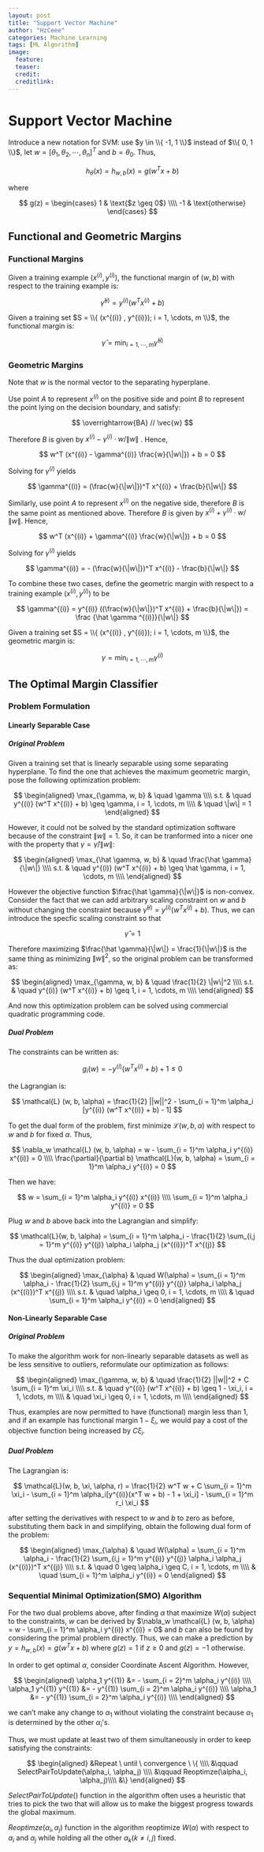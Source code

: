 ```yaml
---
layout: post
title: "Support Vector Machine"
author: "HzCeee"
categories: Machine Learning
tags: [ML Algorithm]
image:
  feature: 
  teaser: 
  credit:
  creditlink:
---
```


# Support Vector Machine

Introduce a new notation for SVM: use $y \in \\{ -1, 1 \\}$ instead of $\\{ 0, 1 \\}$, let $w = [\theta_1, \theta_2, \cdots, \theta_n]^T$ and $b = \theta_0$. Thus,

$$
h_{\theta}(x) = h_{w,b}(x) = g(w^T x + b)
$$

where

$$
g(z) = 
\begin{cases}
1 & \text{$z \geq 0$} \\\\
-1 & \text{otherwise}
\end{cases}
$$

## Functional and Geometric Margins

### Functional Margins

Given a training example $(x^{(i)} , y^{(i)})$, the functional margin of $(w,b)$ with respect to the training example is:

$$
\hat \gamma ^{(i)} = y^{(i)} (w^T x ^{(i)} + b)
$$

Given a training set $S = \\{ (x^{(i)} , y^{(i)}); i = 1, \cdots, m \\}$, the functional margin is:

$$
\hat \gamma = \min_{i = 1, \cdots, m} \hat \gamma ^ {(i)}
$$

### Geometric Margins

Note that $w$ is the normal vector to the separating hyperplane. 

Use point $A$ to represent $x^{(i)}$ on the positive side and point $B$ to represent the point lying on the decision boundary, and satisfy:

$$
\overrightarrow{BA} // \vec{w}
$$

Therefore $B$ is given by $x^{(i)} - \gamma^{(i)} \cdot w / \|w\|$ . Hence,

$$
w^T (x^{(i)} - \gamma^{(i)} \frac{w}{\|w\|}) + b = 0
$$

Solving for $\gamma^{(i)}$ yields

$$
\gamma^{(i)} = (\frac{w}{\|w\|})^T x^{(i)} + \frac{b}{\|w\|}
$$

Similarly, use point $A$ to represent $x^{(i)}$ on the negative side, therefore $B$ is the same point as mentioned above. Therefore $B$ is given by $x^{(i)} + \gamma^{(i)} \cdot w / \|w\|$. Hence,

$$
w^T (x^{(i)} + \gamma^{(i)} \frac{w}{\|w\|}) + b = 0
$$

Solving for $\gamma^{(i)}$ yields

$$
\gamma^{(i)} = - (\frac{w}{\|w\|})^T x^{(i)} - \frac{b}{\|w\|}
$$

To combine these two cases, define the geometric margin with respect to a training example $(x^{(i)} , y^{(i)})$ to be

$$
\gamma^{(i)} = y^{(i)} ((\frac{w}{\|w\|})^T x^{(i)} + \frac{b}{\|w\|}) = \frac {\hat \gamma ^{(i)}}{\|w\|}
$$

Given a training set $S = \\{ (x^{(i)} , y^{(i)}); i = 1, \cdots, m \\}$, the geometric margin is:

$$
\gamma = \min_{i = 1, \cdots, m} \gamma ^ {(i)}
$$

## The Optimal Margin Classifier

### Problem Formulation

#### Linearly Separable Case

##### Original Problem

Given a training set that is linearly separable using some separating hyperplane. To find the one that achieves the maximum geometric margin, pose the following optimization problem:

$$
\begin{aligned}
\max_{\gamma, w, b} & \quad \gamma \\\\
s.t. & \quad y^{(i)} (w^T x^{(i)} + b) \geq \gamma, i = 1, \cdots, m \\\\
& \quad \|w\| = 1
\end{aligned}
$$

However, it could not be solved by the standard optimization software because of the constraint $\|w\| = 1$. So, it can be tranformed into a nicer one with the property that $\gamma = \hat \gamma / \|w\|$:

$$
\begin{aligned}
\max_{\hat \gamma, w, b} & \quad \frac{\hat \gamma}{\|w\|} \\\\
s.t. & \quad y^{(i)} (w^T x^{(i)} + b) \geq \hat \gamma, i = 1, \cdots, m \\\\
\end{aligned}
$$

However the objective function $\frac{\hat \gamma}{\|w\|}$ is non-convex. Consider the fact that we can add arbitrary scaling constraint on $w$ and $b$ without changing the constraint because $\hat \gamma ^{(i)} = y^{(i)} (w^T x ^{(i)} + b)$. Thus, we can introduce the specfic scaling constraint so that

$$
\hat \gamma = 1
$$

Therefore maximizing  $\frac{\hat \gamma}{\|w\|} = \frac{1}{\|w\|}$ is the same thing as minimizing $\|w\|^2$, so the original problem can be transformed as:

$$
\begin{aligned}
\max_{\gamma, w, b} & \quad \frac{1}{2} \|w\|^2 \\\\
s.t. & \quad y^{(i)} (w^T x^{(i)} + b) \geq 1, i = 1, \cdots, m \\\\
\end{aligned}
$$

And now this optimization problem can be solved using commercial quadratic programming code.

##### Dual Problem

The constraints can be written as:

$$
g_i(w) = - y^{(i)}(w^T x^{(i)} + b) + 1 \leq 0
$$

the Lagrangian is:

$$
\mathcal{L} (w, b, \alpha) = \frac{1}{2} ||w||^2 - \sum_{i = 1}^m \alpha_i [y^{(i)} (w^T x^{(i)} + b) - 1]
$$

To get the dual form of the problem, first minimize $\mathcal{L}(w, b, \alpha)$ with respect to $w$ and $b$ for fixed $\alpha$. Thus,

$$
\nabla_w \mathcal{L} (w, b, \alpha) = w - \sum_{i = 1}^m \alpha_i y^{(i)} x^{(i)} = 0 \\\\
\frac{\partial}{\partial b} \mathcal{L}(w, b, \alpha) = \sum_{i = 1}^m \alpha_i y^{(i)} = 0
$$

Then we have:

$$
w = \sum_{i = 1}^m \alpha_i y^{(i)} x^{(i)} \\\\
\sum_{i = 1}^m \alpha_i y^{(i)} = 0
$$

Plug $w$ and $b$ above back into the Lagrangian and simplify:

$$
\mathcal{L}(w, b, \alpha) = \sum_{i = 1}^m \alpha_i - \frac{1}{2} \sum_{i,j = 1}^m y^{(i)} y^{(j)} \alpha_i \alpha_j (x^{(i)})^T x^{(j)}
$$

Thus the dual optimization problem:

$$
\begin{aligned}
\max_{\alpha} & \quad W(\alpha) = \sum_{i = 1}^m \alpha_i - \frac{1}{2} \sum_{i,j = 1}^m y^{(i)} y^{(j)} \alpha_i \alpha_j (x^{(i)})^T x^{(j)} \\\\
s.t. & \quad \alpha_i \geq 0, i = 1, \cdots, m \\\\
& \quad \sum_{i = 1}^m \alpha_i y^{(i)} = 0
\end{aligned}
$$

#### Non-Linearly Separable Case

##### Original Problem

To make the algorithm work for non-linearly separable datasets as well as be less sensitive to outliers, reformulate our optimization as follows:

$$
\begin{aligned}
\max_{\gamma, w, b} & \quad \frac{1}{2} ||w||^2 + C \sum_{i = 1}^m \xi_i \\\\
s.t. & \quad y^{(i)} (w^T x^{(i)} + b) \geq 1 - \xi_i, i = 1, \cdots, m \\\\
& \quad \xi_i \geq 0, i = 1, \cdots, m \\\\
\end{aligned}
$$

Thus, examples are now permitted to have (functional) margin less than 1, and if an example has functional margin $1 − \xi_i$, we would pay a cost of the objective function being increased by $C \xi_i$.

##### Dual Problem

The Lagrangian is:

$$
\mathcal{L}(w, b, \xi, \alpha, r) = \frac{1}{2} w^T w + C \sum_{i = 1}^m \xi_i - \sum_{i = 1}^m \alpha_i[y^{(i)}(x^T w + b) - 1 + \xi_i] - \sum_{i = 1}^m r_i \xi_i
$$

after setting the derivatives with respect to $w$ and $b$ to zero as before, substituting them back in and simplifying, obtain the following dual form of the problem:

$$
\begin{aligned}
\max_{\alpha} & \quad W(\alpha) = \sum_{i = 1}^m \alpha_i - \frac{1}{2} \sum_{i,j = 1}^m y^{(i)} y^{(j)} \alpha_i \alpha_j (x^{(i)})^T x^{(j)} \\\\
s.t. & \quad 0 \geq \alpha_i \geq C, i = 1, \cdots, m \\\\
& \quad \sum_{i = 1}^m \alpha_i y^{(i)} = 0
\end{aligned}
$$

### Sequential Minimal Optimization(SMO) Algorithm

For the two dual problems above, after finding $\alpha$ that maximize $W(\alpha)$ subject to the constraints, $w$ can be derived by $\nabla_w \mathcal{L} (w, b, \alpha) = w - \sum_{i = 1}^m \alpha_i y^{(i)} x^{(i)} = 0$ and $b$ can also be found by considering the primal problem directly. Thus, we can make a prediction by $y = h_{w, b} (x) = g(w^T x + b)$ where $g(z) = 1$ if $z \geq 0$ and $g(z) = -1$ otherwise.

In order to get optimal $\alpha$, consider Coordinate Ascent Algorithm. However,

$$
\begin{aligned}
\alpha_1 y^{(1)} &= - \sum_{i = 2}^m \alpha_i y^{(i)} \\\\
\alpha_1 y^{(1)} y^{(1)} &= - y^{(1)} \sum_{i = 2}^m \alpha_i y^{(i)} \\\\
\alpha_1 &= - y^{(1)} \sum_{i = 2}^m \alpha_i y^{(i)} \\\\
\end{aligned}
$$

we can’t make any change to $\alpha_1$ without violating the constraint because $\alpha_1$ is determined by the other $\alpha_i$'s.

Thus, we must update at least two of them simultaneously in order to keep satisfying the constraints:

$$
\begin{aligned}
&Repeat \ until \ convergence \ \{ \\\\
&\qquad SelectPairToUpdate(\alpha_i, \alpha_j) \\\\
&\qquad Reoptimze(\alpha_i, \alpha_j)\\\\
&\}
\end{aligned}
$$

$SelectPairToUpdate()$ function in the algorithm often uses a heuristic that tries to pick the two that will allow us to make the biggest progress towards the global maximum. 

$Reoptimze(\alpha_i, \alpha_j)$ function in the algorithm reoptimize $W(\alpha)$ with respect to $\alpha_i$ and $\alpha_j$ while holding all the other $\alpha_k (k \neq i, j)$ fixed.